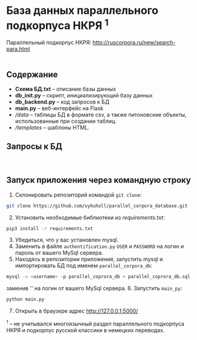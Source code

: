 # **База данных параллельного подкорпуса НКРЯ** <sup>1</sup>

Параллельный подкорпус НКРЯ: http://ruscorpora.ru/new/search-para.html <br>
<br>
## **Содержание**


*  **Схема БД.txt** – описание базы данных
*  **db_init.py** – скрипт, инициализирующий базу данных
*  **db_backend.py** – код запросов к БД
*  **main.py** – веб-интерфейс на Flask
*  */data* – таблицы БД в формате csv, а также питоновские объекты, использованные при создании таблиц.
*  */templates* – шаблоны HTML.


## **Запросы к БД**

<br>

## **Запуск приложения через командную строку**


1. Склонировать репозиторий командой `git clonе`: <br>
```bash
git clone https://github.com/vyhuholl/parallel_corpora_database.git
```
2. Установить необходимые библиотеки из *requirements.txt*: <br>
```bash
pip3 install -r requirements.txt
```
3. Убедиться, что у вас установлен mysql.
4. Заменить в файле `authentification.py` `USER` и `PASSWORD` на логин и пароль от вашего MySql сервера.
5. Находясь в репозитории приложения, запустить mysql и импортировать БД под именем `parallel_corpora_db`:
```bash
mysql -u <username> -p parallel_coprora_db < parallel_coprora_db.sql
```
заменив '<username>' на логин от вашего MySql сервера.
6. Запустить `main_py`:
```bash
python main.py
```
7. Открыть в браузере адрес http://127.0.0.1:5000/


<sup>1</sup> – не учитывался многоязычный раздел параллельного подкорпуса НКРЯ и подкорпус русской классики в немецких переводах.
